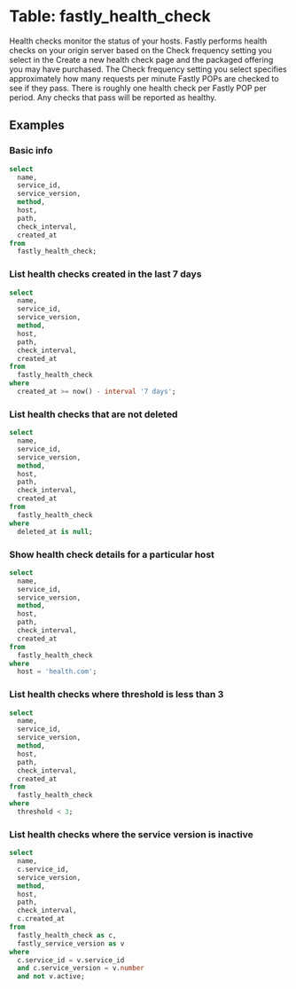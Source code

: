 # Table: fastly_health_check

Health checks monitor the status of your hosts. Fastly performs health checks on your origin server based on the Check frequency setting you select in the Create a new health check page and the packaged offering you may have purchased. The Check frequency setting you select specifies approximately how many requests per minute Fastly POPs are checked to see if they pass. There is roughly one health check per Fastly POP per period. Any checks that pass will be reported as healthy.

## Examples

### Basic info

```sql
select
  name,
  service_id,
  service_version,
  method,
  host,
  path,
  check_interval,
  created_at
from
  fastly_health_check;
```

### List health checks created in the last 7 days

```sql
select
  name,
  service_id,
  service_version,
  method,
  host,
  path,
  check_interval,
  created_at
from
  fastly_health_check
where
  created_at >= now() - interval '7 days';
```

### List health checks that are not deleted

```sql
select
  name,
  service_id,
  service_version,
  method,
  host,
  path,
  check_interval,
  created_at
from
  fastly_health_check
where
  deleted_at is null;
```

### Show health check details for a particular host

```sql
select
  name,
  service_id,
  service_version,
  method,
  host,
  path,
  check_interval,
  created_at
from
  fastly_health_check
where
  host = 'health.com';
```

### List health checks where threshold is less than 3

```sql
select
  name,
  service_id,
  service_version,
  method,
  host,
  path,
  check_interval,
  created_at
from
  fastly_health_check
where
  threshold < 3;
```

### List health checks where the service version is inactive

```sql
select
  name,
  c.service_id,
  service_version,
  method,
  host,
  path,
  check_interval,
  c.created_at
from
  fastly_health_check as c,
  fastly_service_version as v
where
  c.service_id = v.service_id
  and c.service_version = v.number
  and not v.active;
```
